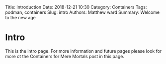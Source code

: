 Title: Introduction
Date: 2018-12-21 10:30
Category: Containers
Tags: podman, containers
Slug: intro
Authors: Matthew ward
Summary: Welcome to the new age

# Intro

This is the intro page. For more information and future pages please look for more ot the Containers for Mere Mortals post in this page. 

